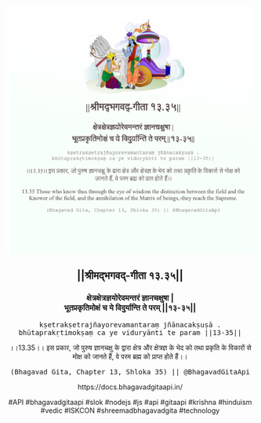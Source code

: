 <img src="../../asset/BG_13_35.png"/>
<center><h2>||श्रीमद्‍भगवद्‍-गीता १३.३५||</h2>
<h3>क्षेत्रक्षेत्रज्ञयोरेवमन्तरं ज्ञानचक्षुषा |<br/>भूतप्रकृतिमोक्षं च ये विदुर्यान्ति ते परम् ||१३-३५||</h3>
<pre>kṣetrakṣetrajñayorevamantaraṃ jñānacakṣuṣā .<br/>bhūtaprakṛtimokṣaṃ ca ye viduryānti te param ||13-35||</pre>
<p>।।13.35।। इस प्रकार, जो पुरुष ज्ञानचक्षु के द्वारा क्षेत्र और क्षेत्रज्ञ के भेद को तथा प्रकृति के विकारों से मोक्ष को जानते हैं, वे परम ब्रह्म को प्राप्त होते हैं।।</p>
<pre>(Bhagavad Gita, Chapter 13, Shloka 35) || @BhagavadGitaApi</pre><p>https://docs.bhagavadgitaapi.in/</p><p>#API #bhagavadgitaapi #slok #nodejs #js #api #gitaapi #krishna #hinduism #vedic #ISKCON #shreemadbhagavadgita #technology</p></center>